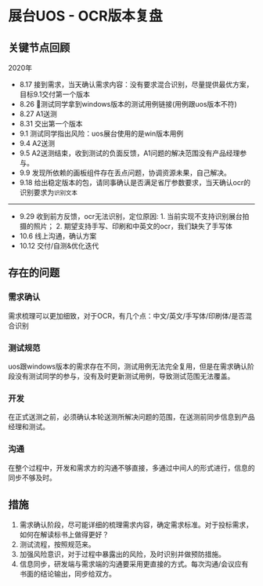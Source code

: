 # 展台UOS - OCR版本复盘

## 关键节点回顾

2020年

- 8.17 接到需求，当天确认需求内容：没有要求混合识别，尽量提供最优方案，目标9.1交付第一个版本
- 8.26 测试同学拿到windows版本的测试用例链接(用例跟uos版本不符)
- 8.27 A1送测
- 8.31 交出第一个版本
- 9.1  测试同学指出风险：uos展台使用的是win版本用例
- 9.4  A2送测
- 9.5  A2送测结束，收到测试的负面反馈，A1问题的解决范围没有产品经理参与。
- 9.9  发现所依赖的画板组件存在丢点问题，协调资源未果，自己解决。
- 9.18 给出稳定版本的包，请同事确认是否满足省厅参数要求，当天确认ocr的识别要求为`识别文本`
---
- 9.29 收到前方反馈，ocr无法识别，定位原因: 1. 当前实现不支持识别展台拍摄的照片； 2. 期望支持手写、印刷和中英文的ocr，我们缺失了手写体
- 10.6 线上沟通，确认方案
- 10.12 交付/自测&优化迭代

## 存在的问题

### 需求确认

需求梳理可以更加细致，对于OCR，有几个点：中文/英文/手写体/印刷体/是否混合识别

### 测试规范

uos跟windows版本的需求存在不同，测试用例无法完全复用，但是在需求确认阶段没有测试同学的参与，没有及时更新测试用例，导致测试范围无法覆盖。

### 开发

在正式送测之前，必须确认本轮送测所解决问题的范围，在送测前同步信息到产品经理和测试。

### 沟通

在整个过程中，开发和需求方的沟通不够直接，多通过中间人的形式进行，信息的同步不够及时。

## 措施

1. 需求确认阶段，尽可能详细的梳理需求内容，确定需求标准。对于投标需求，如何在解读标书上做得更好？
2. 测试流程，按照规范来。
3. 加强风险意识，对于过程中暴露出的风险，及时识别并做预防措施。
4. 信息同步，研发端与需求端的沟通要采用更直接的方式。每次沟通/会议应有书面的结论输出，同步给双方。
